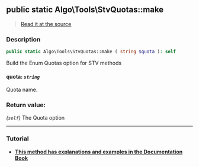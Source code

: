 ## public static Algo\Tools\StvQuotas::make

> [Read it at the source](https://github.com/julien-boudry/Condorcet/blob/master/src/Algo/Tools/StvQuotas.php#L36)

### Description    

```php
public static Algo\Tools\StvQuotas::make ( string $quota ): self
```

Build the Enum Quotas option for STV methods
    

#### **quota:** *`string`*   
Quota name.    


### Return value:   

*(`self`)* The Quota option


---------------------------------------

### Tutorial

* **[This method has explanations and examples in the Documentation Book](https://www.condorcet.io/VotingMethods)**    
